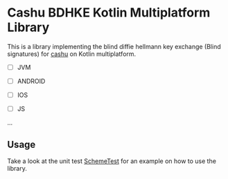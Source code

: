 # Cashu BDHKE Kotlin Multiplatform Library

This is a library implementing the blind diffie hellmann key exchange (Blind signatures) for [cashu](https://githhub.com/cashubtc) on Kotlin multiplatform.

- [ ] JVM
- [ ] ANDROID
- [ ] IOS
- [ ] JS


...

## Usage

Take a look at the unit test [SchemeTest](https://github.com/gandlafbtc/cashu-bdhke-kmp/blob/master/src/commonTest/kotlin/com/gandlaf/cashu/SchemeTest.kt) for an example on how to use the library.

